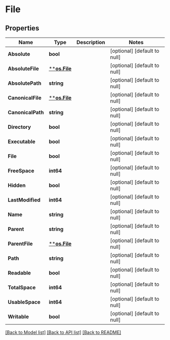 # File

## Properties
Name | Type | Description | Notes
------------ | ------------- | ------------- | -------------
**Absolute** | **bool** |  | [optional] [default to null]
**AbsoluteFile** | [****os.File**](*os.File.md) |  | [optional] [default to null]
**AbsolutePath** | **string** |  | [optional] [default to null]
**CanonicalFile** | [****os.File**](*os.File.md) |  | [optional] [default to null]
**CanonicalPath** | **string** |  | [optional] [default to null]
**Directory** | **bool** |  | [optional] [default to null]
**Executable** | **bool** |  | [optional] [default to null]
**File** | **bool** |  | [optional] [default to null]
**FreeSpace** | **int64** |  | [optional] [default to null]
**Hidden** | **bool** |  | [optional] [default to null]
**LastModified** | **int64** |  | [optional] [default to null]
**Name** | **string** |  | [optional] [default to null]
**Parent** | **string** |  | [optional] [default to null]
**ParentFile** | [****os.File**](*os.File.md) |  | [optional] [default to null]
**Path** | **string** |  | [optional] [default to null]
**Readable** | **bool** |  | [optional] [default to null]
**TotalSpace** | **int64** |  | [optional] [default to null]
**UsableSpace** | **int64** |  | [optional] [default to null]
**Writable** | **bool** |  | [optional] [default to null]

[[Back to Model list]](../README.md#documentation-for-models) [[Back to API list]](../README.md#documentation-for-api-endpoints) [[Back to README]](../README.md)


